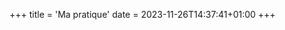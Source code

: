 +++
title = 'Ma pratique'
date = 2023-11-26T14:37:41+01:00
+++

<!-- Etudes

Problématiques traitées

Pourquoi faire un test/bilan + étapes -->
